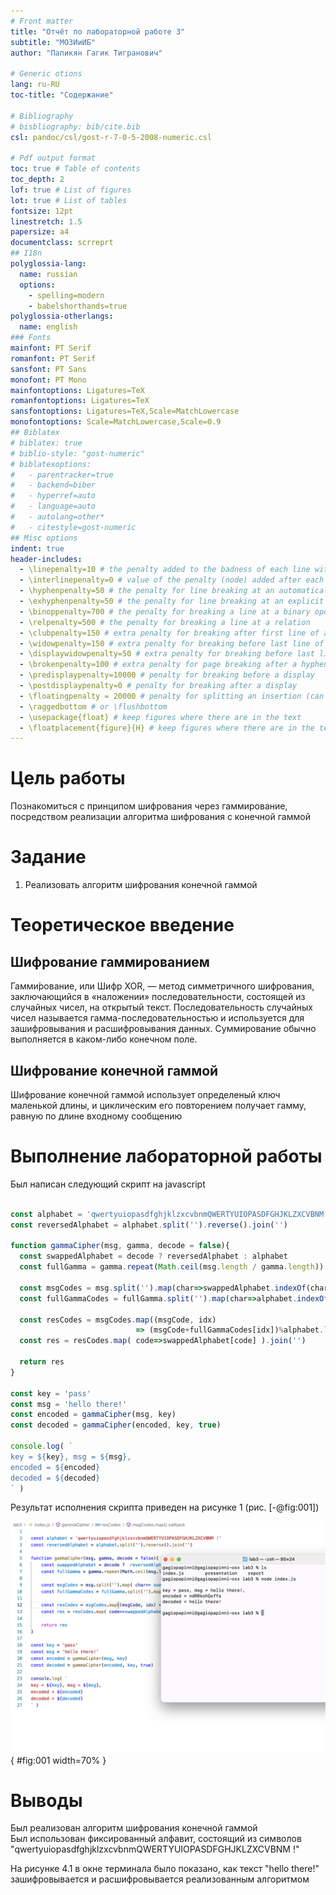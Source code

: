 ```yaml
---
# Front matter
title: "Отчёт по лабораторной работе 3"
subtitle: "МОЗИиИБ"
author: "Папикян Гагик Тигранович"

# Generic otions
lang: ru-RU
toc-title: "Содержание"

# Bibliography
# bisbliography: bib/cite.bib
csl: pandoc/csl/gost-r-7-0-5-2008-numeric.csl

# Pdf output format
toc: true # Table of contents
toc_depth: 2
lof: true # List of figures
lot: true # List of tables
fontsize: 12pt
linestretch: 1.5
papersize: a4
documentclass: scrreprt
## I18n
polyglossia-lang:
  name: russian
  options:
	- spelling=modern
	- babelshorthands=true
polyglossia-otherlangs:
  name: english
### Fonts
mainfont: PT Serif
romanfont: PT Serif
sansfont: PT Sans
monofont: PT Mono
mainfontoptions: Ligatures=TeX
romanfontoptions: Ligatures=TeX
sansfontoptions: Ligatures=TeX,Scale=MatchLowercase
monofontoptions: Scale=MatchLowercase,Scale=0.9
## Biblatex
# biblatex: true
# biblio-style: "gost-numeric"
# biblatexoptions:
#   - parentracker=true
#   - backend=biber
#   - hyperref=auto
#   - language=auto
#   - autolang=other*
#   - citestyle=gost-numeric
## Misc options
indent: true
header-includes:
  - \linepenalty=10 # the penalty added to the badness of each line within a paragraph (no associated penalty node) Increasing the value makes tex try to have fewer lines in the paragraph.
  - \interlinepenalty=0 # value of the penalty (node) added after each line of a paragraph.
  - \hyphenpenalty=50 # the penalty for line breaking at an automatically inserted hyphen
  - \exhyphenpenalty=50 # the penalty for line breaking at an explicit hyphen
  - \binoppenalty=700 # the penalty for breaking a line at a binary operator
  - \relpenalty=500 # the penalty for breaking a line at a relation
  - \clubpenalty=150 # extra penalty for breaking after first line of a paragraph
  - \widowpenalty=150 # extra penalty for breaking before last line of a paragraph
  - \displaywidowpenalty=50 # extra penalty for breaking before last line before a display math
  - \brokenpenalty=100 # extra penalty for page breaking after a hyphenated line
  - \predisplaypenalty=10000 # penalty for breaking before a display
  - \postdisplaypenalty=0 # penalty for breaking after a display
  - \floatingpenalty = 20000 # penalty for splitting an insertion (can only be split footnote in standard LaTeX)
  - \raggedbottom # or \flushbottom
  - \usepackage{float} # keep figures where there are in the text
  - \floatplacement{figure}{H} # keep figures where there are in the text
---
```


# Цель работы

Познакомиться с принципом шифрования через гаммирование, 
посредством реализации алгоритма шифрования с конечной гаммой

# Задание

1) Реализовать алгоритм шифрования конечной гаммой

# Теоретическое введение

## Шифрование гаммированием

Гамми́рование, или Шифр XOR, — метод симметричного шифрования, заключающийся в «наложении» последовательности, состоящей из случайных чисел, на открытый текст. Последовательность случайных чисел называется гамма-последовательностью и используется для зашифровывания и расшифровывания данных. Суммирование обычно выполняется в каком-либо конечном поле.

## Шифрование конечной гаммой
Шифрование конечной гаммой использует определеный ключ маленькой длины, и циклическим его повторением получает гамму, равную по длине входному сообщению


# Выполнение лабораторной работы
Был написан следующий скрипт на javascript

``` {.js filename="../index.js"}

const alphabet = 'qwertyuiopasdfghjklzxcvbnmQWERTYUIOPASDFGHJKLZXCVBNM !'
const reversedAlphabet = alphabet.split('').reverse().join('')

function gammaCipher(msg, gamma, decode = false){
  const swappedAlphabet = decode ? reversedAlphabet : alphabet
  const fullGamma = gamma.repeat(Math.ceil(msg.length / gamma.length))

  const msgCodes = msg.split('').map(char=>swappedAlphabet.indexOf(char))
  const fullGammaCodes = fullGamma.split('').map(char=>alphabet.indexOf(char))

  const resCodes = msgCodes.map((msgCode, idx) 
                            => (msgCode+fullGammaCodes[idx])%alphabet.length)
  const res = resCodes.map( code=>swappedAlphabet[code] ).join('')

  return res
}

const key = 'pass'
const msg = 'hello there!'
const encoded = gammaCipher(msg, key) 
const decoded = gammaCipher(encoded, key, true)

console.log( `
key = ${key}, msg = ${msg}, 
encoded = ${encoded}
decoded = ${decoded}
` )
```

Результат исполнения скрипта приведен на рисунке 1 (рис. [-@fig:001])

![Выполнение лабораторной работы](image/pic1.png){ #fig:001 width=70% }

# Выводы

Был реализован алгоритм шифрования конечной гаммой       
Был использован фиксированный алфавит, состоящий из символов       
"qwertyuiopasdfghjklzxcvbnmQWERTYUIOPASDFGHJKLZXCVBNM !"           



На рисунке 4.1 в окне терминала было показано, как текст "hello there!" зашифровывается и расшифровывается реализованным алгоритмом

<!-- 
# Список литературы{.unnumbered}

::: {#refs}
::: -->
